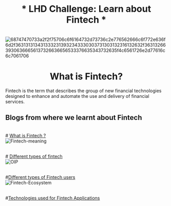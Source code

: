 <h1 align ="center">* LHD Challenge: Learn about Fintech *</h1>

<br />![68747470733a2f2f75706c6f6164732d73736c2e776562666c6f772e636f6d2f3631313134313332313932343330303731303132316132632f3631326639306366656137326636656533376635343732635f4c6561726e2d77616c6c7061706](https://user-images.githubusercontent.com/86939391/137496777-48fed249-6e02-46c8-8540-00b38cfddddc.jpg)

<h1 align ="center">  What is Fintech?</h1>

Fintech is the term that describes the group of new financial technologies designed to enhance and automate the use and delivery  of financial services.


## Blogs from where we learnt about Fintech
<br /># [What is Fintech ?](https://builtin.com/fintech)
<br />![Fintech-meaning](https://user-images.githubusercontent.com/86939391/137508193-f4253381-b726-46d7-8710-3f46a91e2aa3.jpg)

<br /># [Different types of fintech](https://financesonline.com/what-is-fintech/#toc2)
<br />![OIP](https://user-images.githubusercontent.com/86939391/137500504-9c921bf6-7e10-4795-ab6a-71905b16db7d.jpg)

<br /> #[Different types of Fintech users](https://financesonline.com/what-is-fintech/#toc5)
<br />![Fintech-Ecosystem](https://user-images.githubusercontent.com/86939391/137507094-cc862099-9ced-4433-b7cf-cabe2cc36e2a.jpg)

<br /> #[Technologies used for Fintech Applications](https://www.indusnet.co.in/decoding-top-5-types-of-fintech-applications/)


